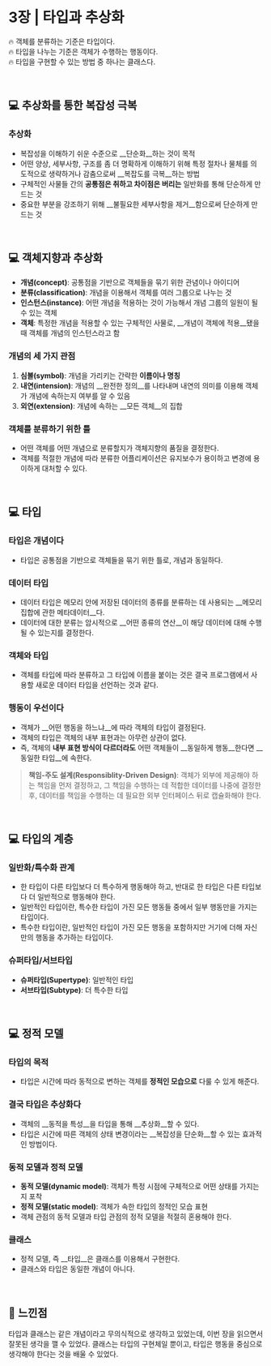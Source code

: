 # 3장 | 타입과 추상화
🔥 객체를 분류하는 기준은 타입이다.<br>
🔥 타입을 나누는 기준은 객체가 수행하는 행동이다.<br>
🔥 타입을 구현할 수 있는 방법 중 하나는 클래스다.<br>

<br>

## 💻 추상화를 통한 복잡성 극복

### 추상화

- 복잡성을 이해하기 쉬운 수준으로 __단순화__하는 것이 목적
- 어떤 양상, 세부사항, 구조를 좀 더 명확하게 이해하기 위해 특정 절차나 물체를 의도적으로 생략하거나 감춤으로써 __복잡도를 극복__하는 방법
- 구체적인 사물들 간의 __공통점은 취하고 차이점은 버리는__ 일반화를 통해 단순하게 만드는 것
- 중요한 부분을 강조하기 위해 __불필요한 세부사항을 제거__함으로써 단순하게 만드는 것

<br>

## 💻 객체지향과 추상화

- __개념(concept)__: 공통점을 기반으로 객체들을 묶기 위한 관념이나 아이디어
- __분류(classification)__: 개념을 이용해서 객체를 여러 그룹으로 나누는 것
- __인스턴스(instance)__: 어떤 개념을 적용하는 것이 가능해서 개념 그룹의 일원이 될 수 있는 객체
- __객체__: 특정한 개념을 적용할 수 있는 구체적인 사물로, __개념이 객체에 적용__됐을 때 객체를 개념의 인스턴스라고 함

### 개념의 세 가지 관점

1. __심볼(symbol)__: 개념을 가리키는 간략한 __이름이나 명칭__
2. __내연(intension)__: 개념의 __완전한 정의__를 나타내며 내연의 의미를 이용해 객체가 개념에 속하는지 여부를 알 수 있음
3. __외연(extension)__: 개념에 속하는 __모든 객체__의 집합

### 객체를 분류하기 위한 틀

- 어떤 객체를 어떤 개념으로 분류할지가 객체지향의 품질을 결정한다.
- 객체를 적절한 개념에 따라 분류한 어플리케이션은 유지보수가 용이하고 변경에 용이하게 대처할 수 있다.

<br>

## 💻 타입

### 타입은 개념이다

- 타입은 공통점을 기반으로 객체들을 묶기 위한 틀로, 개념과 동일하다.

### 데이터 타입

- 데이터 타입은 메모리 안에 저장된 데이터의 종류를 분류하는 데 사용되는 __메모리 집합에 관한 메타데이터__다.
- 데이터에 대한 분류는 암시적으로 __어떤 종류의 연산__이 해당 데이터에 대해 수행될 수 있는지를 결정한다.

### 객체와 타입

- 객체를 타입에 따라 분류하고 그 타입에 이름을 붙이는 것은 결국 프로그램에서 사용할 새로운 데이터 타입을 선언하는 것과 같다.

### 행동이 우선이다

- 객체가 __어떤 행동을 하느냐__에 따라 객체의 타입이 결정된다.
- 객체의 타입은 객체의 내부 표현과는 아무런 상관이 없다.
- 즉, 객체의 __내부 표현 방식이 다르더라도__ 어떤 객체들이 __동일하게 행동__한다면 __동일한 타입__에 속한다.

> __책임-주도 설계(Responsiblity-Driven Design)__: 객체가 외부에 제공해야 하는 책임을 먼저 결정하고, 그 책임을 수행하는 데 적합한 데이터를 나중에 결정한 후, 데이터를 책임을 수행하는 데 필요한 외부 인터페이스 뒤로 캡슐화해야 한다.

<br>

## 💻 타입의 계층

### 일반화/특수화 관계

- 한 타입이 다른 타입보다 더 특수하게 행동해야 하고, 반대로 한 타입은 다른 타입보다 더 일반적으로 행동해야 한다.
- 일반적인 타입이란, 특수한 타입이 가진 모든 행동들 중에서 일부 행동만을 가지는 타입이다.
- 특수한 타입이란, 일반적인 타입이 가진 모든 행동을 포함하지만 거기에 더해 자신만의 행동을 추가하는 타입이다.

### 슈퍼타입/서브타입

- __슈퍼타입(Supertype)__: 일반적인 타입
- __서브타입(Subtype)__: 더 특수한 타입

<br>

## 💻 정적 모델

### 타입의 목적

- 타입은 시간에 따라 동적으로 변하는 객체를 __정적인 모습으로__ 다룰 수 있게 해준다.

### 결국 타입은 추상화다

- 객체의 __동적을 특성__을 타입을 통해 __추상화__할 수 있다.
- 타입은 시간에 따른 객체의 상태 변경이라는 __복잡성을 단순화__할 수 있는 효과적인 방법이다.

### 동적 모델과 정적 모델

- __동적 모델(dynamic model)__: 객체가 특정 시점에 구체적으로 어떤 상태를 가지는지 포착
- __정적 모델(static model)__: 객체가 속한 타입의 정적인 모습 표현
- 객체 관점의 동적 모델과 타입 관점의 정적 모델을 적절히 혼용해야 한다.

### 클래스

- 정적 모델, 즉 __타입__은 클래스를 이용해서 구현한다.
- 클래스와 타입은 동일한 개념이 아니다.

<br>

## 📝 느낀점

타입과 클래스는 같은 개념이라고 무의식적으로 생각하고 있었는데, 이번 장을 읽으면서 잘못된 생각을 깰 수 있었다. 클래스는 타입의 구현체일 뿐이고, 타입은 행동을 중심으로 생각해야 한다는 것을 배울 수 있었다.
